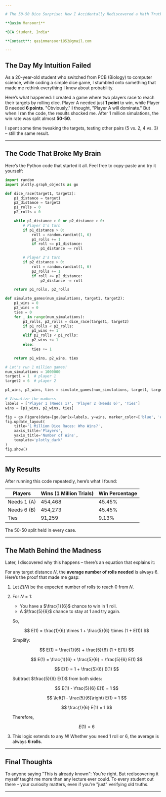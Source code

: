 ```yaml
---

# The 50-50 Dice Surprise: How I Accidentally Rediscovered a Math Truth

**Qasim Mansoori**

*BCA Student, India*

**Contact**: qasimmansoori853@gmail.com

---
```


## The Day My Intuition Failed

As a 20-year-old student who switched from PCB (Biology) to computer science, while coding a simple dice game, I stumbled onto something that made me rethink everything I knew about probability.

Here’s what happened: I created a game where two players race to reach their targets by rolling dice. Player A needed just **1 point** to win, while Player B needed **6 points**. "Obviously," I thought, "Player A will dominate." But when I ran the code, the results shocked me. After 1 million simulations, the win rate was split almost **50-50**.

I spent some time tweaking the targets, testing other pairs (5 vs. 2, 4 vs. 3) – still the same result.

---

## The Code That Broke My Brain

Here’s the Python code that started it all. Feel free to copy-paste and try it yourself:

```python
import random
import plotly.graph_objects as go

def dice_race(target1, target2):
    p1_distance = target1
    p2_distance = target2
    p1_rolls = 0
    p2_rolls = 0

    while p1_distance > 0 or p2_distance > 0:
        # Player 1's turn
        if p1_distance > 0:
            roll = random.randint(1, 6)
            p1_rolls += 1
            if roll <= p1_distance:
                p1_distance -= roll

        # Player 2's turn
        if p2_distance > 0:
            roll = random.randint(1, 6)
            p2_rolls += 1
            if roll <= p2_distance:
                p2_distance -= roll

    return p1_rolls, p2_rolls

def simulate_games(num_simulations, target1, target2):
    p1_wins = 0
    p2_wins = 0
    ties = 0
    for _ in range(num_simulations):
        p1_rolls, p2_rolls = dice_race(target1, target2)
        if p1_rolls < p2_rolls:
            p1_wins += 1
        elif p2_rolls < p1_rolls:
            p2_wins += 1
        else:
            ties += 1

    return p1_wins, p2_wins, ties

# Let's run 1 million games!
num_simulations = 1000000
target1 = 1  # player 1
target2 = 6  # player 2

p1_wins, p2_wins, ties = simulate_games(num_simulations, target1, target2)

# Visualize the madness
labels = ['Player 1 (Needs 1)', 'Player 2 (Needs 6)', 'Ties']
wins = [p1_wins, p2_wins, ties]

fig = go.Figure(data=[go.Bar(x=labels, y=wins, marker_color=['blue', 'orange', 'green'])])
fig.update_layout(
    title='1 Million Dice Races: Who Wins?',
    xaxis_title='Players',
    yaxis_title='Number of Wins',
    template='plotly_dark'
)
fig.show()
```

---

## My Results

After running this code repeatedly, here’s what I found:

| Players       | Wins (1 Million Trials) | Win Percentage |
|---------------|-------------------------|----------------|
| Needs 1 (A)   | 454,468                 | 45.45%         |
| Needs 6 (B)   | 454,273                 | 45.45%         |
| Ties          | 91,259                  | 9.13%          |

The 50-50 split held in every case.

---

## The Math Behind the Madness

Later, I discovered why this happens – there’s an equation that explains it:

For any target distance $N$, the **average number of rolls needed** is always 6. Here’s the proof that made me gasp:

1. Let $E(N)$ be the expected number of rolls to reach 0 from $N$.

2. For $N = 1$:

   - You have a $\frac{1}{6}$ chance to win in 1 roll.
   - A $\frac{5}{6}$ chance to stay at 1 and try again.

   So,

   $$
   E(1) = \frac{1}{6} \times 1 + \frac{5}{6} \times (1 + E(1))
   $$

   Simplify:

   $$
   E(1) = \frac{1}{6} + \frac{5}{6} (1 + E(1))
   $$

   $$
   E(1) = \frac{1}{6} + \frac{5}{6} + \frac{5}{6} E(1)
   $$

   $$
   E(1) = 1 + \frac{5}{6} E(1)
   $$

   Subtract $\frac{5}{6} E(1)$ from both sides:

   $$
   E(1) - \frac{5}{6} E(1) = 1
   $$

   $$
   \left(1 - \frac{5}{6}\right) E(1) = 1
   $$

   $$
   \frac{1}{6} E(1) = 1
   $$

   Therefore,

   $$
   E(1) = 6
   $$

3. This logic extends to any $N$! Whether you need 1 roll or 6, the average is always **6 rolls**.

---

## Final Thoughts

To anyone saying "This is already known": You’re right. But rediscovering it myself taught me more than any lecture ever could. To every student out there – your curiosity matters, even if you’re "just" verifying old truths.

---